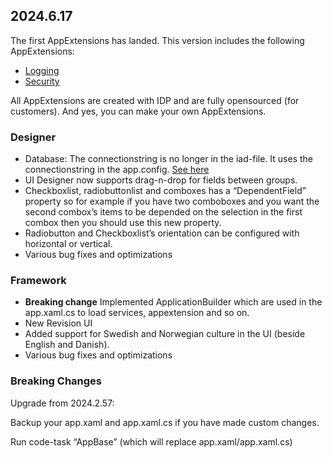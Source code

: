 ## 2024.6.17

The first AppExtensions has landed. This version includes the following AppExtensions:

-	[Logging](../appextensions/log/index.md)
-	[Security](../appextensions/security/index.md)

All AppExtensions are created with IDP and are fully opensourced (for customers). And yes, you can make your own AppExtensions.

### Designer

- Database: The connectionstring is no longer in the iad-file. It uses the connectionstring in the app.config. [See here](../guide//elements/database.md)
- UI Designer now supports drag-n-drop for fields between groups.
- Checkboxlist, radiobuttonlist and comboxes has a “DependentField” property so for example if you have two comboboxes and you want the second combox’s items to be depended on the selection in the first combox then you should use this new property.
- Radiobutton and Checkboxlist’s orientation can be configured with horizontal or vertical.
- Various bug fixes and optimizations

### Framework

- **Breaking change** Implemented ApplicationBuilder which are used in the app.xaml.cs to load services, appextension and so on. 
- New Revision UI
- Added support for Swedish and Norwegian culture in the UI (beside English and Danish).
- Various bug fixes and optimizations

### Breaking Changes

Upgrade from 2024.2.57:

Backup your app.xaml and app.xaml.cs if you have made custom changes.

Run code-task “AppBase” (which will replace app.xaml/app.xaml.cs)


